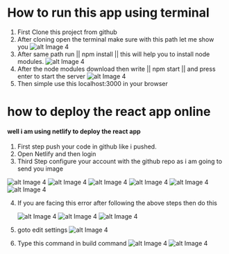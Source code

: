# How to run this app using terminal

1. First Clone this project from github
2. After cloning open the terminal make sure with this path let me show you
   ![alt Image 4](https://github.com/AtifWeb/abdelmalikmoham/blob/master/help1.PNG)
3. After same path run || npm install || this will help you to install node modules.
   ![alt Image 4](https://github.com/AtifWeb/abdelmalikmoham/blob/master/help2.PNG)
4. After the node modules download then write || npm start || and press enter to start the server
   ![alt Image 4](https://github.com/AtifWeb/abdelmalikmoham/blob/master/help3.PNG)
5. Then simple use this localhost:3000 in your browser

# how to deploy the react app online

#### well i am using netlify to deploy the react app

1. First step push your code in github like i pushed.
2. Open Netlify and then login
3. Third Step configure your account with the github repo as i am going to send you image

![alt Image 4](https://github.com/AtifWeb/abdelmalikmoham/blob/master/help4.PNG)
![alt Image 4](https://github.com/AtifWeb/abdelmalikmoham/blob/master/help5.PNG)
![alt Image 4](https://github.com/AtifWeb/abdelmalikmoham/blob/master/help6.PNG)
![alt Image 4](https://github.com/AtifWeb/abdelmalikmoham/blob/master/help7.PNG)
![alt Image 4](https://github.com/AtifWeb/abdelmalikmoham/blob/master/help8.PNG)
![alt Image 4](https://github.com/AtifWeb/abdelmalikmoham/blob/master/help9.PNG)

4. If you are facing this error after following the above steps then do this

   ![alt Image 4](https://github.com/AtifWeb/abdelmalikmoham/blob/master/help10.PNG)
   ![alt Image 4](https://github.com/AtifWeb/abdelmalikmoham/blob/master/help11.PNG)
   ![alt Image 4](https://github.com/AtifWeb/abdelmalikmoham/blob/master/help12.PNG)

5. goto edit settings
   ![alt Image 4](https://github.com/AtifWeb/abdelmalikmoham/blob/master/help13.PNG)

6. Type this command in build command
   ![alt Image 4](https://github.com/AtifWeb/abdelmalikmoham/blob/master/help14.PNG)
   ![alt Image 4](https://github.com/AtifWeb/abdelmalikmoham/blob/master/help15.PNG)
